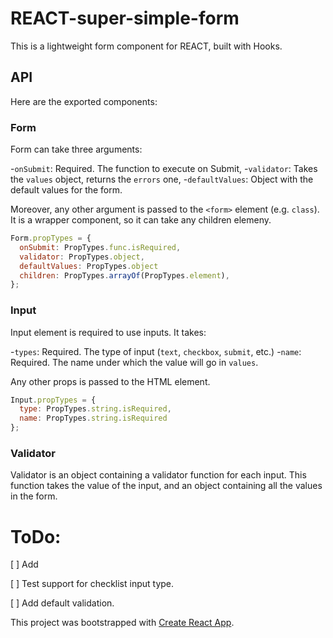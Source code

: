 # REACT-super-simple-form

This is a lightweight form component for REACT, built with Hooks.

## API

Here are the exported components:

### Form
Form can take three arguments:

-`onSubmit`: Required. The function to execute on Submit,
-`validator`: Takes the `values` object, returns the `errors` one,
-`defaultValues`: Object with the default values for the form.

Moreover, any other argument is passed to the `<form>` element (e.g. `class`).
It is a wrapper component, so it can take any children elemeny.

```javascript
Form.propTypes = {
  onSubmit: PropTypes.func.isRequired,
  validator: PropTypes.object,
  defaultValues: PropTypes.object
  children: PropTypes.arrayOf(PropTypes.element),
};
```

### Input

Input element is required to use inputs. It takes:

-`types`: Required. The type of input (`text`, `checkbox`, `submit`, etc.)
-`name`: Required. The name under which the value will go in `values`.

Any other props is passed to the HTML element.

```javascript
Input.propTypes = {
  type: PropTypes.string.isRequired,
  name: PropTypes.string.isRequired
};
```

### Validator

Validator is an object containing a validator function for each input.
This function takes the value of the input, and an object containing all the
values in the form.

# ToDo:

[ ] Add

[ ] Test support for checklist input type.

[ ] Add default validation.


This project was bootstrapped with [Create React App](https://github.com/facebook/create-react-app).

